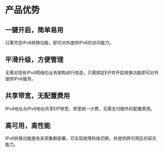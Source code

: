

# 产品优势

## 一键开启，简单易用

只需开启IPv6转换功能，即可对外提供IPv6的访问能力。

## 平滑升级，方便管理

无需对现有IPv4网络的业务架构进行改造，只需绑定EIP并开启转换功能即可对外提供IPv6服务。

## 共享带宽，无配置费用

IPv4地址与IPv6地址共享EIP带宽，带宽统一计费，无需支付额外的配置费用。

## 高可用，高性能

IPv6转换功能服务采用集群部署，可实现故障秒级切换，并提供跨可用区的容灾能力。
